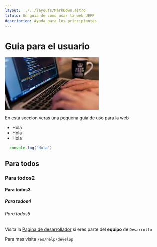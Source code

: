 ```yaml
---
layout: ../../layouts/MarkDown.astro
titulo: Un guia de como usar la web UEFP
descripcion: Ayuda para los principiantes
---
```


# Guia para el usuario

![Hola](/public/imgs/programacion.jpeg)

En esta seccion veras una pequena guia de uso para la web

- Hola
- Hola
- Hola

```js
  console.log("Hola")
```

## Para todos

### Para todos2

#### Para todos3

##### Para todos4

###### Para todos5

Visita la [Pagina de desarrollador](/public/videos/test.mp4) si eres parte del **equipo** de `Desarrollo`

Para mas visita `/es/help/develop`
